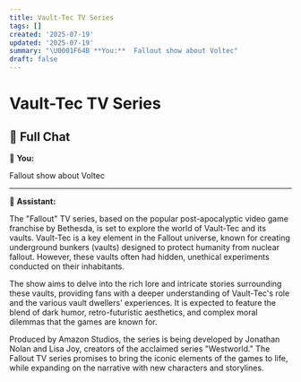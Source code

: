 ```yaml
---
title: Vault-Tec TV Series
tags: []
created: '2025-07-19'
updated: '2025-07-19'
summary: "\U0001F64B **You:**  Fallout show about Voltec"
draft: false
---
```


# Vault-Tec TV Series

## 🧠 Full Chat

🙋 **You:**

Fallout show about Voltec

---

🤖 **Assistant:**

The "Fallout" TV series, based on the popular post-apocalyptic video game franchise by Bethesda, is set to explore the world of Vault-Tec and its vaults. Vault-Tec is a key element in the Fallout universe, known for creating underground bunkers (vaults) designed to protect humanity from nuclear fallout. However, these vaults often had hidden, unethical experiments conducted on their inhabitants.

The show aims to delve into the rich lore and intricate stories surrounding these vaults, providing fans with a deeper understanding of Vault-Tec's role and the various vault dwellers' experiences. It is expected to feature the blend of dark humor, retro-futuristic aesthetics, and complex moral dilemmas that the games are known for.

Produced by Amazon Studios, the series is being developed by Jonathan Nolan and Lisa Joy, creators of the acclaimed series "Westworld." The Fallout TV series promises to bring the iconic elements of the games to life, while expanding on the narrative with new characters and storylines.